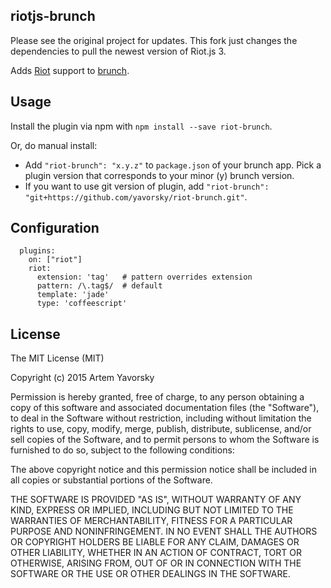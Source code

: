 ## riotjs-brunch

Please see the original project for updates. This fork just changes the
dependencies to pull the newest version of Riot.js 3.

Adds [Riot](https://muut.com/riotjs/) support to [brunch](http://brunch.io).

## Usage
Install the plugin via npm with `npm install --save riot-brunch`.

Or, do manual install:

* Add `"riot-brunch": "x.y.z"` to `package.json` of your brunch app.
  Pick a plugin version that corresponds to your minor (y) brunch version.
* If you want to use git version of plugin, add
`"riot-brunch": "git+https://github.com/yavorsky/riot-brunch.git"`.


## Configuration


```
  plugins:
    on: ["riot"]
    riot:
      extension: 'tag'   # pattern overrides extension
      pattern: /\.tag$/  # default
      template: 'jade'
      type: 'coffeescript'
```

## License

The MIT License (MIT)

Copyright (c) 2015 Artem Yavorsky

Permission is hereby granted, free of charge, to any person obtaining a copy
of this software and associated documentation files (the "Software"), to deal
in the Software without restriction, including without limitation the rights
to use, copy, modify, merge, publish, distribute, sublicense, and/or sell
copies of the Software, and to permit persons to whom the Software is
furnished to do so, subject to the following conditions:

The above copyright notice and this permission notice shall be included in
all copies or substantial portions of the Software.

THE SOFTWARE IS PROVIDED "AS IS", WITHOUT WARRANTY OF ANY KIND, EXPRESS OR
IMPLIED, INCLUDING BUT NOT LIMITED TO THE WARRANTIES OF MERCHANTABILITY,
FITNESS FOR A PARTICULAR PURPOSE AND NONINFRINGEMENT. IN NO EVENT SHALL THE
AUTHORS OR COPYRIGHT HOLDERS BE LIABLE FOR ANY CLAIM, DAMAGES OR OTHER
LIABILITY, WHETHER IN AN ACTION OF CONTRACT, TORT OR OTHERWISE, ARISING FROM,
OUT OF OR IN CONNECTION WITH THE SOFTWARE OR THE USE OR OTHER DEALINGS IN
THE SOFTWARE.
